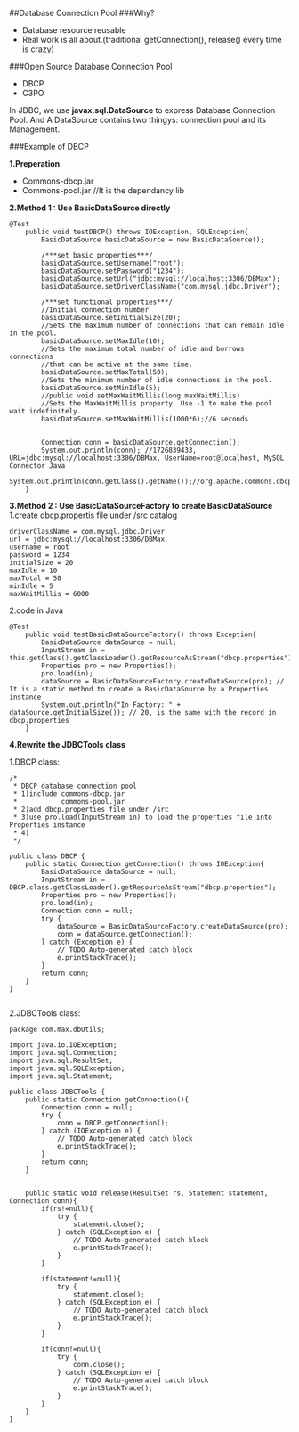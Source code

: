 ##Database Connection Pool
###Why?
- Database resource reusable      
- Real work is all about.(traditional getConnection(), release() every time is crazy)     
              
###Open Source Database Connection Pool
- DBCP      
- C3PO     
     
In JDBC, we use **javax.sql.DataSource** to express Database Connection Pool. And A DataSource contains two thingys: connection pool and its Management.         
        
###Example of DBCP          
    
**1.Preperation**                
- Commons-dbcp.jar      
- Commons-pool.jar //It is the dependancy lib      
          
**2.Method 1 : Use BasicDataSource directly**                       
```
@Test
	public void testDBCP() throws IOException, SQLException{
		BasicDataSource basicDataSource = new BasicDataSource();

		/***set basic properties***/
		basicDataSource.setUsername("root");
		basicDataSource.setPassword("1234");
		basicDataSource.setUrl("jdbc:mysql://localhost:3306/DBMax");
		basicDataSource.setDriverClassName("com.mysql.jdbc.Driver");
		
		/***set functional properties***/
		//Initial connection number 
		basicDataSource.setInitialSize(20);
		//Sets the maximum number of connections that can remain idle in the pool.
		basicDataSource.setMaxIdle(10);
		//Sets the maximum total number of idle and borrows connections 
		//that can be active at the same time.
		basicDataSource.setMaxTotal(50);
		//Sets the minimum number of idle connections in the pool.
		basicDataSource.setMinIdle(5);
		//public void setMaxWaitMillis(long maxWaitMillis)
		//Sets the MaxWaitMillis property. Use -1 to make the pool wait indefinitely.
		basicDataSource.setMaxWaitMillis(1000*6);//6 seconds
		
		
		Connection conn = basicDataSource.getConnection();
		System.out.println(conn); //1726839433, URL=jdbc:mysql://localhost:3306/DBMax, UserName=root@localhost, MySQL Connector Java
		System.out.println(conn.getClass().getName());//org.apache.commons.dbcp2.PoolingDataSource$PoolGuardConnectionWrapper
	}
```                   
                                    
**3.Method 2 : Use BasicDataSourceFactory to create BasicDataSource**               
1.create dbcp.propertis file under /src catalog                       
```
driverClassName = com.mysql.jdbc.Driver
url = jdbc:mysql://localhost:3306/DBMax
username = root
password = 1234
initialSize = 20
maxIdle = 10
maxTotal = 50
minIdle = 5
maxWaitMillis = 6000
```          
2.code in Java      
```
@Test
	public void testBasicDataSourceFactory() throws Exception{
		BasicDataSource dataSource = null;
		InputStream in = this.getClass().getClassLoader().getResourceAsStream("dbcp.properties");
		Properties pro = new Properties();
		pro.load(in);
		dataSource = BasicDataSourceFactory.createDataSource(pro); // It is a static method to create a BasicDataSource by a Properties instance
		System.out.println("In Factory: " + dataSource.getInitialSize()); // 20, is the same with the record in dbcp.properties
	}
```                
           
        
**4.Rewrite the JDBCTools class**            
                        
1.DBCP class:                                      
```      
/*
 * DBCP database connection pool
 * 1)include commons-dbcp.jar
 *           commons-pool.jar
 * 2)add dbcp.properties file under /src
 * 3)use pro.load(InputStream in) to load the properties file into Properties instance
 * 4)
 */

public class DBCP {
	public static Connection getConnection() throws IOException{
		BasicDataSource dataSource = null;
		InputStream in = DBCP.class.getClassLoader().getResourceAsStream("dbcp.properties");
		Properties pro = new Properties();
		pro.load(in);
		Connection conn = null;
		try {
			dataSource = BasicDataSourceFactory.createDataSource(pro);
			conn = dataSource.getConnection();
		} catch (Exception e) {
			// TODO Auto-generated catch block
			e.printStackTrace();
		}
		return conn;
	}
}
 
```         
           
2.JDBCTools class:                     
```
package com.max.dbUtils;

import java.io.IOException;
import java.sql.Connection;
import java.sql.ResultSet;
import java.sql.SQLException;
import java.sql.Statement;

public class JDBCTools {
	public static Connection getConnection(){
		Connection conn = null;
		try {
			conn = DBCP.getConnection();
		} catch (IOException e) {
			// TODO Auto-generated catch block
			e.printStackTrace();
		}
		return conn;
	}
	
	
	public static void release(ResultSet rs, Statement statement, Connection conn){
		if(rs!=null){
			try {
				statement.close();
			} catch (SQLException e) {
				// TODO Auto-generated catch block
				e.printStackTrace();
			}
		}
		
		if(statement!=null){
			try {
				statement.close();
			} catch (SQLException e) {
				// TODO Auto-generated catch block
				e.printStackTrace();
			}
		}
		
		if(conn!=null){
			try {
				conn.close();
			} catch (SQLException e) {
				// TODO Auto-generated catch block
				e.printStackTrace();
			}
		}	
	}
}

```
